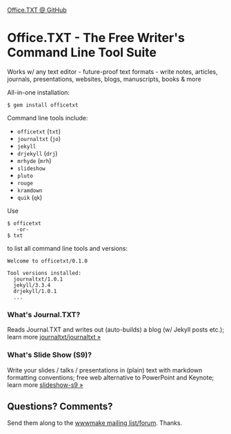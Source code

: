 [Office.TXT @ GitHub](https://github.com/officetxt)

# Office.TXT - The Free Writer's Command Line Tool Suite

Works w/ any text editor - future-proof text formats - write notes, articles, journals, presentations, websites, blogs, manuscripts, books & more


All-in-one installation:

```
$ gem install officetxt
```

Command line tools include:

- `officetxt` (`txt`)
- `journaltxt` (`jo`)
- `jekyll`
- `drjekyll` (`drj`)
- `mrhyde` (`mrh`)
- `slideshow`
- `pluto`
- `rouge`   
- `kramdown`
- `quik` (`qk`)


Use

``` text
$ officetxt   
   -or-
$ txt
```

to list all command line tools and versions:

``` text
Welcome to officetxt/0.1.0

Tool versions installed:
  journaltxt/1.0.1
  jekyll/3.3.4
  drjekyll/1.0.1
  ...
```

### What's Journal.TXT?

Reads Journal.TXT and writes out (auto-builds) a blog (w/ Jekyll posts etc.);
learn more [journaltxt/journaltxt »](https://github.com/journaltxt/journaltxt)


### What's Slide Show (S9)?

Write your slides / talks / presentations in (plain) text with markdown formatting conventions;
free web alternative to PowerPoint and Keynote; learn more [slideshow-s9 »](http://slideshow-s9.github.io)



## Questions? Comments?

Send them along to the [wwwmake mailing list/forum](http://groups.google.com/group/wwwmake). Thanks.
